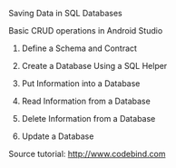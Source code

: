 Saving Data in SQL Databases

Basic CRUD operations in Android Studio

1. Define a Schema and Contract

2. Create a Database Using a SQL Helper

3. Put Information into a Database

4. Read Information from a Database

5. Delete Information from a Database

6. Update a Database

Source tutorial: http://www.codebind.com
